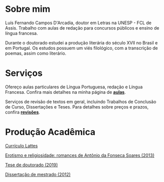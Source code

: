 # Sobre mim

Luís Fernando Campos D'Arcadia, doutor em Letras na UNESP - FCL de Assis. Trabalho com aulas de redação para concursos públicos e ensino de língua francesa.

Durante o doutorado estudei a produção literária do século XVII no Brasil e em Portugal. Os estudos possuem um viés filológico, com a transcrição de poemas, assim como literário.

# Serviços

Ofereço aulas particulares de Língua Portuguesa, redação e Língua Francesa. Confira mais detalhes na minha página de **[aulas]({{site.baseurl}}/aulas)**.

Serviços de revisão de textos em geral, incluindo Trabalhos de Conclusão de Curso, Dissertações e Teses. Para detalhes sobre preços e prazos, confira **[revisões]({{site.baseurl}}/revisoes)**.

# Produção Acadêmica 

[Currículo Lattes](http://lattes.cnpq.br/7985896624101596)

[Erotismo e religiosidade: romances de Antônio da Fonseca Soares (2013)](https://repositorio.unesp.br/bitstream/handle/11449/113726/ISBN9788539304226.pdf?sequence=1&isAllowed=y)

[Tese de doutorado (2019)](https://repositorio.unesp.br/handle/11449/181432)

[Dissertação de mestrado (2012)](https://repositorio.unesp.br/bitstream/handle/11449/94014/darcadia_lfc_me_assis.pdf;sequence=1)

